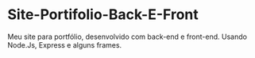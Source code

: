 # Site-Portifolio-Back-E-Front
Meu site para portfólio,  desenvolvido com back-end e front-end. Usando Node.Js,  Express e alguns frames.
